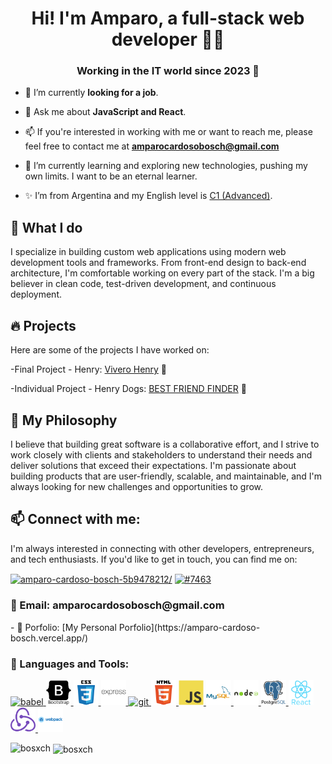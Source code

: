 <h1 align="center">Hi! I'm Amparo, a full-stack web developer 👨‍💻</h1>
<h3 align="center">Working in the IT world since 2023 🚀</h3>

- 🔭 I’m currently **looking for a job**.

- 💬 Ask me about **JavaScript and React**.

- 📫 If you're interested in working with me or want to reach me, please feel free to contact me at  **amparocardosobosch@gmail.com**

- 🌱 I’m currently learning and exploring new technologies, pushing my own limits. I want to be an eternal learner.

- ✨ I’m from Argentina and my English level is [C1 (Advanced)](https://www.efset.org/cert/sxWNQR).

<h2 align="left">🌈 What I do</h2>
I specialize in building custom web applications using modern web development tools and frameworks. From front-end design to back-end architecture, I'm comfortable working on every part of the stack. I'm a big believer in clean code, test-driven development, and continuous deployment.

<h2 align="left">🔥 Projects</h2>
<p>Here are some of the projects I have worked on: </p>

-Final Project - Henry: [Vivero Henry](https://vivero-henry.vercel.app/) 🌱

-Individual Project - Henry Dogs: [BEST FRIEND FINDER](https://best-friend-finder.vercel.app/) 🐶 


<h2 align="left">🌟 My Philosophy</h2>
I believe that building great software is a collaborative effort, and I strive to work closely with clients and stakeholders to understand their needs and deliver solutions that exceed their expectations. I'm passionate about building products that are user-friendly, scalable, and maintainable, and I'm always looking for new challenges and opportunities to grow.

<h2 align="left">📫 Connect with me:</h2>
<p>I'm always interested in connecting with other developers, entrepreneurs, and tech enthusiasts. If you'd like to get in touch, you can find me on:</p>
<p align="left">
<a href="https://linkedin.com/in/amparo-cardoso-bosch/" target= '_blanck'><img align="center" src="https://raw.githubusercontent.com/rahuldkjain/github-profile-readme-generator/master/src/images/icons/Social/linked-in-alt.svg" alt="amparo-cardoso-bosch-5b9478212/" height="30" width="40" /></a>
<a href="https://discord.gg/#7463" target= '_blanck'><img align="center" src="https://raw.githubusercontent.com/rahuldkjain/github-profile-readme-generator/master/src/images/icons/Social/discord.svg" alt="#7463" height="30" width="40" /></a>
</p>
<h3>📧 Email: amparocardosobosch@gmail.com</h3>
- 💼 Porfolio: [My Personal Porfolio](https://amparo-cardoso-bosch.vercel.app/) 
<br/>
<h3 align="left">🚀 Languages and Tools:</h3>
<p align="left"> <a href="https://babeljs.io/" target="_blank" rel="noreferrer"> <img src="https://www.vectorlogo.zone/logos/babeljs/babeljs-icon.svg" alt="babel" width="40" height="40"/> </a> <a href="https://getbootstrap.com" target="_blank" rel="noreferrer"> <img src="https://raw.githubusercontent.com/devicons/devicon/master/icons/bootstrap/bootstrap-plain-wordmark.svg" alt="bootstrap" width="40" height="40"/> </a> <a href="https://www.w3schools.com/css/" target="_blank" rel="noreferrer"> <img src="https://raw.githubusercontent.com/devicons/devicon/master/icons/css3/css3-original-wordmark.svg" alt="css3" width="40" height="40"/> </a> <a href="https://expressjs.com" target="_blank" rel="noreferrer"> <img src="https://raw.githubusercontent.com/devicons/devicon/master/icons/express/express-original-wordmark.svg" alt="express" width="40" height="40"/> </a> <a href="https://git-scm.com/" target="_blank" rel="noreferrer"> <img src="https://www.vectorlogo.zone/logos/git-scm/git-scm-icon.svg" alt="git" width="40" height="40"/> </a> <a href="https://www.w3.org/html/" target="_blank" rel="noreferrer"> <img src="https://raw.githubusercontent.com/devicons/devicon/master/icons/html5/html5-original-wordmark.svg" alt="html5" width="40" height="40"/> </a> <a href="https://developer.mozilla.org/en-US/docs/Web/JavaScript" target="_blank" rel="noreferrer"> <img src="https://raw.githubusercontent.com/devicons/devicon/master/icons/javascript/javascript-original.svg" alt="javascript" width="40" height="40"/> </a> <a href="https://www.mysql.com/" target="_blank" rel="noreferrer"> <img src="https://raw.githubusercontent.com/devicons/devicon/master/icons/mysql/mysql-original-wordmark.svg" alt="mysql" width="40" height="40"/> </a> <a href="https://nodejs.org" target="_blank" rel="noreferrer"> <img src="https://raw.githubusercontent.com/devicons/devicon/master/icons/nodejs/nodejs-original-wordmark.svg" alt="nodejs" width="40" height="40"/> </a> <a href="https://www.postgresql.org" target="_blank" rel="noreferrer"> <img src="https://raw.githubusercontent.com/devicons/devicon/master/icons/postgresql/postgresql-original-wordmark.svg" alt="postgresql" width="40" height="40"/> </a> <a href="https://reactjs.org/" target="_blank" rel="noreferrer"> <img src="https://raw.githubusercontent.com/devicons/devicon/master/icons/react/react-original-wordmark.svg" alt="react" width="40" height="40"/> </a> <a href="https://redux.js.org" target="_blank" rel="noreferrer"> <img src="https://raw.githubusercontent.com/devicons/devicon/master/icons/redux/redux-original.svg" alt="redux" width="40" height="40"/> </a> <a href="https://webpack.js.org" target="_blank" rel="noreferrer"> <img src="https://raw.githubusercontent.com/devicons/devicon/d00d0969292a6569d45b06d3f350f463a0107b0d/icons/webpack/webpack-original-wordmark.svg" alt="webpack" width="40" height="40"/> </a> </p>


<p><img align="left" src="https://github-readme-stats.vercel.app/api/top-langs?username=bosxch&show_icons=true&locale=en&layout=compact" alt="bosxch" /></p>

<p>&nbsp;<img align="center" src="https://github-readme-stats.vercel.app/api?username=bosxch&show_icons=true&locale=en" alt="bosxch" /></p>
